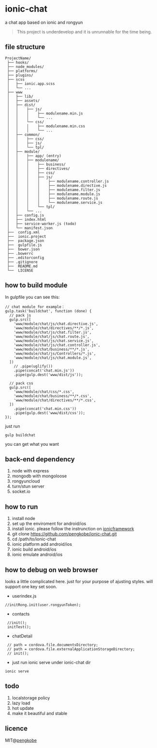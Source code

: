 # ionic-chat
a chat app based on ionic and rongyun  
> This project is underdevelop and it is unrunnable for the time being. 

## file structure
   ```
   ProjectName/
    ├── hooks/
    ├── node_modules/  
    ├── platforms/ 
    ├── plugins/ 
    ├── scss
    │   ├── ionic.app.scss
    │   └── ...
    ├── www
    │   ├── lib/
    │   ├── assets/
    │   ├── dist/
    │   │    ├── js/
    │   │    │    ├── modulename.min.js
    │   │    │    └── ... 
    │   │    └── css/
    │   │    │    ├── modulename.min.css
    │   │    │    └── ... 
    │   ├── common/
    │   │    ├── css/
    │   │    ├── js/
    │   │    └── tpl/
    │   ├── module/
    │   │    ├── app/ (entry)
    │   │    ├── modulename/ 
    │   │    │    ├── business/ 
    │   │    │    ├── directives/ 
    │   │    │    ├── css/
    │   │    │    ├── js/
    │   │    │    │    ├── modulename.controller.js
    │   │    │    │    ├── modulename.directive.js
    │   │    │    │    ├── modulename.filter.js
    │   │    │    │    ├── modulename.module.js
    │   │    │    │    ├── modulename.route.js
    │   │    │    │    └── modulename.service.js
    │   │    │    └── tpl/
    │   │    └── ... 
    │   ├── config.js 
    │   ├── index.html
    │   ├── service-worker.js (todo)
    │   └── manifest.json 
    ├──  config.xml
    ├──  ionic.project
    ├──  package.json
    ├──  gulpfile.js
    ├──  bower.json
    ├── .bowerrc
    ├── .editorconfig
    ├── .gitignore
    ├──  README.md
    └──  LICENSE
   ```

## how to build module
In gulpfile you can see this:
```
// chat module for example：
gulp.task('buildchat', function (done) {
  // pack js
  gulp.src([
    'www/module/chat/js/chat.directive.js',
    'www/module/chat/directives/**/*.js',
    'www/module/chat/js/chat.filter.js',
    'www/module/chat/js/chat.route.js',
    'www/module/chat/js/chat.service.js',
    'www/module/chat/js/chat.controller.js',
    'www/module/chat/business/**/*.js',
    'www/module/chat/js/Controllers/*.js',
    'www/module/chat/js/chat.module.js',
  ])
    // .pipe(uglify())
    .pipe(concat('chat.min.js'))
    .pipe(gulp.dest('www/dist/js'));

  // pack css
  gulp.src([
    'www/module/chat/css/*.css',
    'www/module/chat/business/**/*.css',
    'www/module/chat/directives/**/*.css',
  ])
    .pipe(concat('chat.min.css'))
    .pipe(gulp.dest('www/dist/css'));
});
```   

just run 
```
gulp buildchat
```
you can get what you want

## back-end dependency
1. node with express
2. mongodb with mongoloose
3. rongyuncloud
4. turn/stun server
5. socket.io

## how to run
1. install node
2. set up the enviroment for android/ios
3. install ionic. please follow the instrunction on [ionicframework](http://ionicframework.com/getting-started/)
4. git clone https://github.com/pengkobe/ionic-chat.git
5. cd /path/to/ionic-chat
6. ionic platform add android/ios
7. ionic build android/ios
8. ionic emulate android/ios


## how to debug on web browser
looks a little complicated here. just for your purpose of ajusting styles. 
will support one key set soon.
+ userindex.js
```
//initRong.init(user.rongyunToken);
```
  
+ contacts
```
 //init();
 initTest();
```
    
+ chatDetail
```
 // path = cordova.file.documentsDirectory;
 // path = cordova.file.externalApplicationStorageDirectory;
 // init();
```
  
+ just run ionic serve under ionic-chat dir
```
ionic serve 
```

## todo
1. localstorage policy
2. lazy load
3. hot update
5. make it beautiful and stable

## licence
MIT@[pengkobe](yipeng.info)
